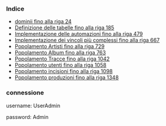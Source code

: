 ### Indice
- [dominii fino alla riga 24](https://github.com/Effeo/Progetto-BD/blob/main/Implementazione/Codice.sql#L1)
- [Definizione delle tabelle fino alla riga 185](https://github.com/Effeo/Progetto-BD/blob/main/Implementazione/Codice.sql#L26)
- [Implementazione delle automazioni fino alla riga 479](https://github.com/Effeo/Progetto-BD/blob/main/Implementazione/Codice.sql#L188)
- [Implementazione dei vincoli più complessi fino alla riga 667](https://github.com/Effeo/Progetto-BD/blob/main/Implementazione/Codice.sql#L481)
- [Popolamento Artisti fino alla riga 729](https://github.com/Effeo/Progetto-BD/blob/main/Implementazione/Codice.sql#L669)
- [Popolamento Album fino alla riga 763](https://github.com/Effeo/Progetto-BD/blob/main/Implementazione/Codice.sql#L731)
- [Popolamento Tracce fino alla riga 1042](https://github.com/Effeo/Progetto-BD/blob/main/Implementazione/Codice.sql#L765)
- [Popolamento utenti fino alla riga 1058](https://github.com/Effeo/Progetto-BD/blob/main/Implementazione/Codice.sql#L1044)
- [Popolamento incisioni fino alla riga 1098](https://github.com/Effeo/Progetto-BD/blob/main/Implementazione/Codice.sql#L1060)
- [Popolamento produzioni fino alla riga 1348](https://github.com/Effeo/Progetto-BD/blob/main/Implementazione/Codice.sql#L1100)

### connessione
username: UserAdmin 

password: Admin
